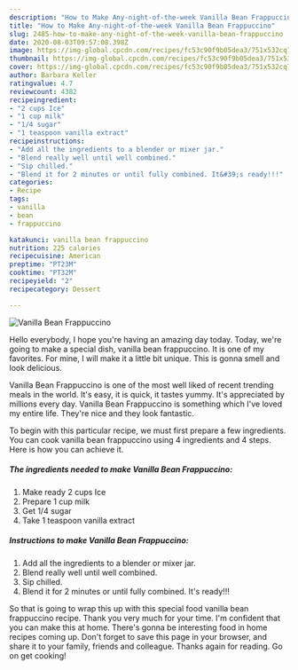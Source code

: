 ```yaml
---
description: "How to Make Any-night-of-the-week Vanilla Bean Frappuccino"
title: "How to Make Any-night-of-the-week Vanilla Bean Frappuccino"
slug: 2485-how-to-make-any-night-of-the-week-vanilla-bean-frappuccino
date: 2020-08-03T09:57:08.398Z
image: https://img-global.cpcdn.com/recipes/fc53c90f9b05dea3/751x532cq70/vanilla-bean-frappuccino-recipe-main-photo.jpg
thumbnail: https://img-global.cpcdn.com/recipes/fc53c90f9b05dea3/751x532cq70/vanilla-bean-frappuccino-recipe-main-photo.jpg
cover: https://img-global.cpcdn.com/recipes/fc53c90f9b05dea3/751x532cq70/vanilla-bean-frappuccino-recipe-main-photo.jpg
author: Barbara Keller
ratingvalue: 4.7
reviewcount: 4382
recipeingredient:
- "2 cups Ice"
- "1 cup milk"
- "1/4 sugar"
- "1 teaspoon vanilla extract"
recipeinstructions:
- "Add all the ingredients to a blender or mixer jar."
- "Blend really well until well combined."
- "Sip chilled."
- "Blend it for 2 minutes or until fully combined. It&#39;s ready!!!"
categories:
- Recipe
tags:
- vanilla
- bean
- frappuccino

katakunci: vanilla bean frappuccino 
nutrition: 225 calories
recipecuisine: American
preptime: "PT23M"
cooktime: "PT32M"
recipeyield: "2"
recipecategory: Dessert

---
```



![Vanilla Bean Frappuccino](https://img-global.cpcdn.com/recipes/fc53c90f9b05dea3/751x532cq70/vanilla-bean-frappuccino-recipe-main-photo.jpg)

Hello everybody, I hope you're having an amazing day today. Today, we're going to make a special dish, vanilla bean frappuccino. It is one of my favorites. For mine, I will make it a little bit unique. This is gonna smell and look delicious.



Vanilla Bean Frappuccino is one of the most well liked of recent trending meals in the world. It's easy, it is quick, it tastes yummy. It's appreciated by millions every day. Vanilla Bean Frappuccino is something which I've loved my entire life. They're nice and they look fantastic.


To begin with this particular recipe, we must first prepare a few ingredients. You can cook vanilla bean frappuccino using 4 ingredients and 4 steps. Here is how you can achieve it.

<!--inarticleads1-->

##### The ingredients needed to make Vanilla Bean Frappuccino:

1. Make ready 2 cups Ice
1. Prepare 1 cup milk
1. Get 1/4 sugar
1. Take 1 teaspoon vanilla extract




<!--inarticleads2-->

##### Instructions to make Vanilla Bean Frappuccino:

1. Add all the ingredients to a blender or mixer jar.
1. Blend really well until well combined.
1. Sip chilled.
1. Blend it for 2 minutes or until fully combined. It&#39;s ready!!!




So that is going to wrap this up with this special food vanilla bean frappuccino recipe. Thank you very much for your time. I'm confident that you can make this at home. There's gonna be interesting food in home recipes coming up. Don't forget to save this page in your browser, and share it to your family, friends and colleague. Thanks again for reading. Go on get cooking!
